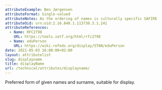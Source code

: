 ```yaml
---
attributeExample: Ben Jørgensen
attributeFormat: Single-valued
attributeNotes: As the ordering of names is culturally specific SAFIRE discontinued the autogeneration of this attribute on 31 March 2021.
attributeOid: urn:oid:2.16.840.1.113730.3.1.241
attributeReferences:
  - Name: RFC2798
    URL: https://tools.ietf.org/html/rfc2798
  - Name: eduPerson
    URL: https://wiki.refeds.org/display/STAN/eduPerson
date: 2021-05-03 16:00:00+02:00
layout: attributelist
slug: displayname
title: displayName
url: /technical/attributes/displayname/
---
```


Preferred form of given names and surname, suitable for display.
